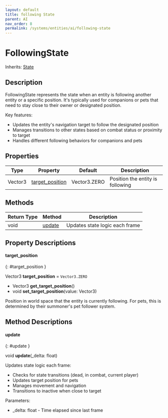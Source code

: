 ```yaml
---
layout: default
title: following State
parent: AI
nav_order: 8
permalink: /systems/entities/ai/following-state
---
```


# FollowingState

Inherits: [State](./state.md)

## Description

FollowingState represents the state when an entity is following another entity or a specific position. It's typically used for companions or pets that need to stay close to their owner or designated position.

Key features:
- Updates the entity's navigation target to follow the designated position
- Manages transitions to other states based on combat status or proximity to target
- Handles different following behaviors for companions and pets

## Properties

| Type | Property | Default | Description |
|------|----------|---------|-------------|
| Vector3 | [target_position](#target_position) | Vector3.ZERO | Position the entity is following |

## Methods

| Return Type | Method | Description |
|------------|---------|-------------|
| void | [update](#update) | Updates state logic each frame |

## Property Descriptions

#### target_position
{: #target_position }

Vector3 **target_position** = `Vector3.ZERO`
* Vector3 **get_target_position**()
* void **set_target_position**(value: Vector3)

Position in world space that the entity is currently following. For pets, this is determined by their summoner's pet follower system.

## Method Descriptions

#### update
{: #update }

void **update**(_delta: float)

Updates state logic each frame:
* Checks for state transitions (dead, in combat, current player)
* Updates target position for pets
* Manages movement and navigation
* Transitions to inactive when close to target

Parameters:
* _delta: float - Time elapsed since last frame